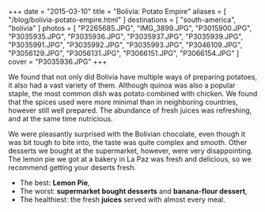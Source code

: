 +++
date    = "2015-03-10"
title   = "Bolivia: Potato Empire"
aliases = [ "/blog/bolivia-potato-empire.html" ]
destinations = [ "south-america", "bolivia" ]
photos  = [
  "P2265685.JPG", "IMG_3899.JPG", "P3015900.JPG", "P3035935.JPG", "P3035936.JPG", "P3035937.JPG",
  "P3035939.JPG", "P3035991.JPG", "P3035992.JPG", "P3035993.JPG", "P3046109.JPG",
  "P3056129.JPG", "P3056131.JPG", "P3066151.JPG", "P3066154.JPG"
]
cover = "P3035936.JPG"
+++

We found that not only did Bolivia have multiple ways of preparing potatoes, it also had a vast variety of them. Although quinoa was also a popular staple, the most common dish was potato combined with chicken. We found that the spices used were more minimal than in neighboring countries, however still well prepared. The abundance of fresh juices was refreshing, and at the same time nutricious.
<!--more-->
We were pleasantly surprised with the Bolivian chocolate, even though it was bit tough to bite into, the taste was quite complex and smooth. Other desserts we bought at the supermarket, however, were very disappointing. The lemon pie we got at a bakery in La Paz was fresh and delicious, so we recommend getting your deserts fresh.

* The best: **Lemon Pie**,
* The worst: **supermarket bought desserts** and **banana-flour dessert**,
* The healthiest: the fresh **juices** served with almost every meal.
